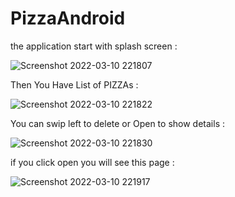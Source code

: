 # PizzaAndroid
the application start with splash screen  :


![Screenshot 2022-03-10 221807](https://user-images.githubusercontent.com/57335408/157756634-0309fc34-4dcf-4da6-9c54-c696e17ca465.png)

Then You Have List of PIZZAs :

![Screenshot 2022-03-10 221822](https://user-images.githubusercontent.com/57335408/157756977-92a2ebcc-7e1b-45c0-b943-c25e9417dd26.png)


You can swip left to delete or Open to show details :


![Screenshot 2022-03-10 221830](https://user-images.githubusercontent.com/57335408/157757011-555aca9a-4e14-4130-90ca-bcbfe1bdabc2.png)

if you click open you will see this page  :

![Screenshot 2022-03-10 221917](https://user-images.githubusercontent.com/57335408/157757019-99092177-58d8-4810-98c3-f26a9822a2dc.png)
